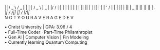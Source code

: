 | |/ _ \ / _ | | | | / _ \ | _ | |/ /
| | | | | | | | | || || | | || | | | ' /
| | | || | || | _ || || || || | . \
|_| _/ _/|| || _/ |___/||_\
           N O T   Y O U R   A V E R A G E   D E V

• Christ University | GPA: 3.96 / 4  
• Full-Time Coder · Part-Time Philanthropist  
• Gen AI | Computer Vision | Fin Modeling  
• Currently learning Quantum Computing  
